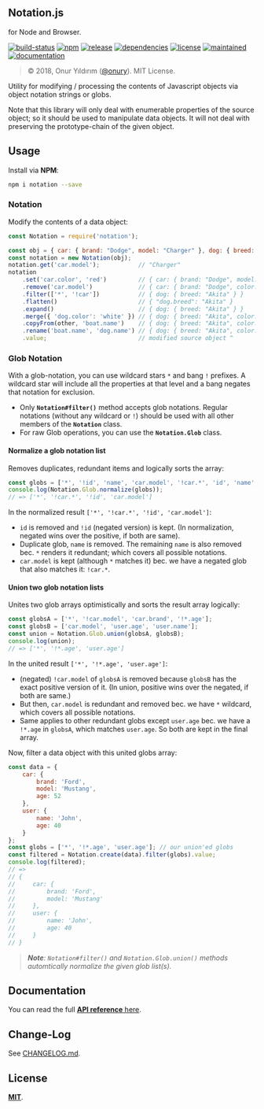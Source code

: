 ## Notation.js

for Node and Browser.

[![build-status](https://img.shields.io/travis/onury/notation.svg?branch=master)](https://travis-ci.org/onury/notation)
[![npm](http://img.shields.io/npm/v/notation.svg)](https://www.npmjs.com/package/notation)
[![release](https://img.shields.io/github/release/onury/notation.svg)](https://github.com/onury/notation)
[![dependencies](https://david-dm.org/onury/notation.svg)](https://david-dm.org/onury/notation)
[![license](http://img.shields.io/npm/l/notation.svg)](https://github.com/onury/notation/blob/master/LICENSE)
[![maintained](https://img.shields.io/maintenance/yes/2018.svg)](https://github.com/onury/notation/graphs/commit-activity)
[![documentation](https://img.shields.io/badge/documentation-click_to_read-c27cf4.svg?documentation=click_to_read)](http://onury.io/notation/?api=notation)

> © 2018, Onur Yıldırım ([@onury](https://github.com/onury)). MIT License.

Utility for modifying / processing the contents of Javascript objects via object notation strings or globs.

Note that this library will only deal with enumerable properties of the source object; so it should be used to manipulate data objects. It will not deal with preserving the prototype-chain of the given object.


## Usage

Install via **NPM**:

```sh
npm i notation --save
```

### Notation
Modify the contents of a data object:

```js
const Notation = require('notation');

const obj = { car: { brand: "Dodge", model: "Charger" }, dog: { breed: "Akita" } };
const notation = new Notation(obj);
notation.get('car.model');           // "Charger"
notation
    .set('car.color', 'red')         // { car: { brand: "Dodge", model: "Charger", color: "red" }, dog: { breed: "Akita" } }
    .remove('car.model')             // { car: { brand: "Dodge", color: "red" }, dog: { breed: "Akita" } }
    .filter(['*', '!car'])           // { dog: { breed: "Akita" } }
    .flatten()                       // { "dog.breed": "Akita" }
    .expand()                        // { dog: { breed: "Akita" } }
    .merge({ 'dog.color': 'white' }) // { dog: { breed: "Akita", color: "white" } }
    .copyFrom(other, 'boat.name')    // { dog: { breed: "Akita", color: "white" }, boat: { name: "Mojo" } }
    .rename('boat.name', 'dog.name') // { dog: { breed: "Akita", color: "white", name: "Mojo" } }
    .value;                          // modified source object ^
```

### Glob Notation

With a glob-notation, you can use wildcard stars `*` and bang `!` prefixes. A wildcard star will include all the properties at that level and a bang negates that notation for exclusion.

- Only **`Notation#filter()`** method accepts glob notations. Regular notations (without any wildcard or `!`) should be used with all other members of the **`Notation`** class.
- For raw Glob operations, you can use the **`Notation.Glob`** class.

#### Normalize a glob notation list

Removes duplicates, redundant items and logically sorts the array:
```js
const globs = ['*', '!id', 'name', 'car.model', '!car.*', 'id', 'name', 'age'];
console.log(Notation.Glob.normalize(globs));
// => ['*', '!car.*', '!id', 'car.model']
```

In the normalized result `['*', '!car.*', '!id', 'car.model']`:
- `id` is removed and `!id` (negated version) is kept. (In normalization, negated wins over the positive, if both are same).
- Duplicate glob, `name` is removed. The remaining `name` is also removed bec. `*` renders it redundant; which covers all possible notations.
- `car.model` is kept (although `*` matches it) bec. we have a negated glob that also matches it: `!car.*`.

#### Union two glob notation lists

Unites two glob arrays optimistically and sorts the result array logically:
```js
const globsA = ['*', '!car.model', 'car.brand', '!*.age'];
const globsB = ['car.model', 'user.age', 'user.name'];
const union = Notation.Glob.union(globsA, globsB); 
console.log(union);
// => ['*', '!*.age', 'user.age']
```
In the united result `['*', '!*.age', 'user.age']`:
- (negated) `!car.model` of `globsA` is removed because `globsB` has the exact positive version of it. (In union, positive wins over the negated, if both are same.) 
- But then, `car.model` is redundant and removed bec. we have `*` wildcard, which covers all possible notations. 
- Same applies to other redundant globs except `user.age` bec. we have a `!*.age` in `globsA`, which matches `user.age`. So both are kept in the final array.

Now, filter a data object with this united globs array:
```js
const data = {
    car: {
        brand: 'Ford',
        model: 'Mustang',
        age: 52
    },
    user: {
        name: 'John',
        age: 40
    }
};
const globs = ['*', '!*.age', 'user.age']; // our union'ed globs
const filtered = Notation.create(data).filter(globs).value;
console.log(filtered);
// =>
// {
//     car: {
//         brand: 'Ford',
//         model: 'Mustang'
//     },
//     user: {
//         name: 'John',
//         age: 40
//     }
// }
```

> _**Note**: `Notation#filter()` and `Notation.Glob.union()` methods automtically normalize the given glob list(s)._

## Documentation

You can read the full [**API reference** here][docs].

## Change-Log

See [CHANGELOG.md][changelog].

## License

[**MIT**](https://github.com/onury/notation/blob/master/LICENSE).

[docs]:http://onury.github.io/notation/?api=notation
[changelog]:https://github.com/onury/notation/blob/master/CHANGELOG.md
